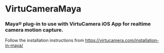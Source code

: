 # VirtuCameraMaya
### Maya® plug-in to use with VirtuCamera iOS App for realtime camera motion capture.

Follow the installation instructions from https://virtucamera.com/installation-in-maya/
